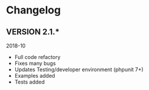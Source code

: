 # Changelog

## VERSION 2.1.*

2018-10

+ Full code refactory
+ Fixes many bugs
+ Updates Testing/developer environment (phpunit 7+)
+ Examples added
+ Tests added
